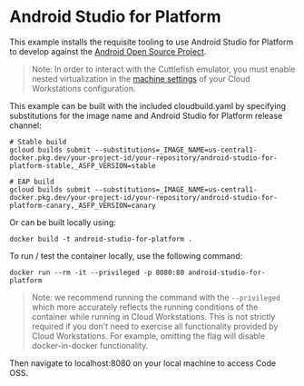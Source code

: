 # Android Studio for Platform

This example installs the requisite tooling to use Android Studio for Platform to develop against the [Android Open Source Project](https://source.android.com/).

> Note: In order to interact with the Cuttlefish emulator, you must enable nested virtualization in the [machine settings](https://cloud.google.com/workstations/docs/create-configuration#define_machine_settings) of your Cloud Workstations configuration.

This example can be built with the included cloudbuild.yaml by specifying substitutions for the image name and Android Studio for Platform release channel:

```
# Stable build
gcloud builds submit --substitutions=_IMAGE_NAME=us-central1-docker.pkg.dev/your-project-id/your-repository/android-studio-for-platform-stable,_ASFP_VERSION=stable

# EAP build
gcloud builds submit --substitutions=_IMAGE_NAME=us-central1-docker.pkg.dev/your-project-id/your-repository/android-studio-for-platform-canary,_ASFP_VERSION=canary
```

Or can be built locally using:

```
docker build -t android-studio-for-platform .
```

To run / test the container locally, use the following command:

```
docker run --rm -it --privileged -p 8080:80 android-studio-for-platform
```
> Note: we recommend running the command with the `--privileged` which more accurately reflects the running conditions of the container while running in Cloud Workstations. This is not strictly required if you don't need to exercise all functionality provided by Cloud Workstations. For example, omitting the flag will disable docker-in-docker functionality.

Then navigate to localhost:8080 on your local machine to access Code OSS.

